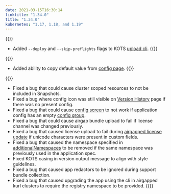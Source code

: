 ```yaml
---
date: 2021-03-15T16:30:14
linktitle: "1.34.0"
title: "1.34.0"
kubernetes: "1.17, 1.18, and 1.19"
---
```


{{<features>}}
  * Added `--deploy` and `--skip-preflights` flags to KOTS [upload cli](/kots-cli/upload).
{{</features>}}

{{<changes>}}
* Added ability to copy default value from [config page](/kotsadm/installing/online-install/#config-screen).
{{</changes>}}

{{<fixes>}}
* Fixed a bug that could cause cluster scoped resources to not be included in Snapshots.
* Fixed a bug where config icon was still visible on [Version History](/kotsadm/updating/updating-kots-apps/#checking-for-updates) page if there was no present config.
* Fixed a bug that could cause [config screen](/vendor/config/config-screen/) to not work if application config has an empty [config group](https://kots.io/reference/v1beta1/config/#groups).
* Fixed a bug that could cause airgap bundle upload to fail if license channel was changed previously.
* Fixed a bug that caused license upload to fail during [airgapped license update](/kotsadm/updating/license-updates/#2-airgap-licenses) if unicode characters were present in custom fields.
* Fixed a bug that caused the namespace specified in [additionalNamespaces](/vendor/operators/additional-namespaces/) to be removed if the same namespace was previously used in the application spec.
* Fixed KOTS casing in version output message to align with style guidelines.
* Fixed a bug that caused app redactors to be ignored during support bundle collection.
* Fixed a bug that caused upgrading the app using the cli in airgapped kurl clusters to require the registry namespace to be provided.
{{</fixes>}}

